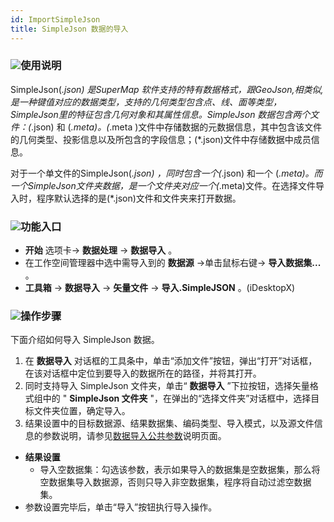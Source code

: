 ```yaml
---
id: ImportSimpleJson
title: SimpleJson 数据的导入  
---  
```

### ![](../../img/read.gif)使用说明

SimpleJson(*.json) 是SuperMap
软件支持的特有数据格式，跟GeoJson,相类似,是一种键值对应的数据类型，支持的几何类型包含点、线、面等类型，SimpleJson里的特征包含几何对象和其属性信息。SimpleJson
数据包含两个文件：(*.json) 和 (*.meta)。(*.meta
)文件中存储数据的元数据信息，其中包含该文件的几何类型、投影信息以及所包含的字段信息；(*.json)文件中存储数据中成员信息。

对于一个单文件的SimpleJson(*.json) ，同时包含一个(*.json) 和一个
(*.meta)。而一个SimpleJson文件夹数据，是一个文件夹对应一个(*.meta)文件。在选择文件导入时，程序默认选择的是(*.json)文件和文件夹来打开数据。

### ![](../../img/read.gif)功能入口

  * **开始** 选项卡-> **数据处理** -> **数据导入** 。
  * 在工作空间管理器中选中需导入到的 **数据源** ->单击鼠标右键-> **导入数据集...** 。
  * **工具箱** -> **数据导入** -> **矢量文件** -> **导入.SimpleJSON** 。(iDesktopX)

### ![](../../img/read.gif)操作步骤

下面介绍如何导入 SimpleJson 数据。

  1. 在 **数据导入** 对话框的工具条中，单击“添加文件”按钮，弹出“打开”对话框，在该对话框中定位到要导入的数据所在的路径，并将其打开。
  2. 同时支持导入 SimpleJson 文件夹，单击“ **数据导入** ”下拉按钮，选择矢量格式组中的 " **SimpleJson 文件夹** "，在弹出的“选择文件夹”对话框中，选择目标文件夹位置，确定导入。 
  3. 结果设置中的目标数据源、结果数据集、编码类型、导入模式，以及源文件信息的参数说明，请参见[数据导入公共参数](ParameterSettingDia)说明页面。
  * **结果设置**
    * 导入空数据集：勾选该参数，表示如果导入的数据集是空数据集，那么将空数据集导入数据源，否则只导入非空数据集，程序将自动过滤空数据集。
  * 参数设置完毕后，单击“导入”按钮执行导入操作。
